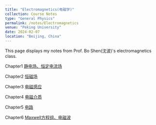 ```yaml
---
title: "Electromagnetics(电磁学)"
collection: Course Notes
type: "General Physics"
permalink: /notes/Electromagnetics
venue: "Peking University"
date: 2024-02-07
location: "Beijing, China"
---
```


This page displays my notes from Prof. Bo Shen(沈波)'s electromagnetics class.

Chapter1 [静电场、恒定电流场](../files/CourseNotes/Electromagnetics/Chapter1静电场、恒定电流场.pdf)

Chapter2 [恒磁场](../files/CourseNotes/Electromagnetics/Chapter2恒磁场.pdf)

Chapter3 [电磁感应](../files/CourseNotes/Electromagnetics/Chapter3电磁感应.pdf)

Chapter4 [电磁介质](../files/CourseNotes/Electromagnetics/Chapter4电磁介质.pdf)

Chapter5 [电路](../files/CourseNotes/Electromagnetics/Chapter5电路.pdf)

Chapter6 [Maxwell方程组、电磁波](../files/CourseNotes/Electromagnetics/Chapter6Maxwell方程组、电磁波.pdf)
